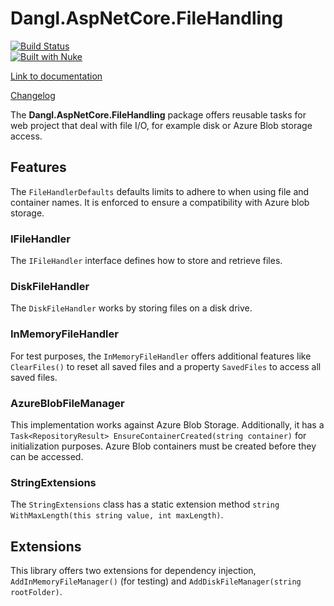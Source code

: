 # Dangl.AspNetCore.FileHandling

[![Build Status](https://jenkins.dangl.me/buildStatus/icon?job=Dangl.AspNetCore.FileHandling/develop)](https://jenkins.dangl.me/job/Dangl.AspNetCore.FileHandling/)  
[![Built with Nuke](http://nuke.build/rounded)](https://www.nuke.build)

[Link to documentation](https://docs.dangl-it.com/Projects/Dangl.AspNetCore.FileHandling)

[Changelog](./CHANGELOG.md)

The **Dangl.AspNetCore.FileHandling** package offers reusable tasks for web project that deal with file I/O, for example disk or Azure Blob storage access.

## Features

The `FileHandlerDefaults` defaults limits to adhere to when using file and container names. It is enforced to ensure a compatibility with Azure blob storage.

### IFileHandler

The `IFileHandler` interface defines how to store and retrieve files.

### DiskFileHandler

The `DiskFileHandler` works by storing files on a disk drive.

### InMemoryFileHandler

For test purposes, the `InMemoryFileHandler` offers additional features like `ClearFiles()` to reset all saved files and a property `SavedFiles` to access all saved files.

### AzureBlobFileManager

This implementation works against Azure Blob Storage. Additionally, it has a `Task<RepositoryResult> EnsureContainerCreated(string container)` for initialization purposes.
Azure Blob containers must be created before they can be accessed.

### StringExtensions

The `StringExtensions` class has a static extension method `string WithMaxLength(this string value, int maxLength)`.

## Extensions

This library offers two extensions for dependency injection, `AddInMemoryFileManager()` (for testing) and `AddDiskFileManager(string rootFolder)`.

